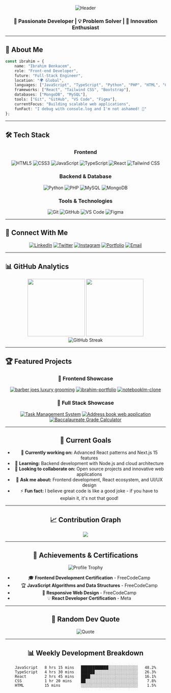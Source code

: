 <div align="center">

![Header](https://capsule-render.vercel.app/api?type=waving&color=gradient&customColorList=6,11,20&height=300&section=header&text=Ibrahim%20Benkacem&fontSize=50&fontColor=fff&animation=twinkling&fontAlignY=35&desc=Front-end%20Developer%20|%20Future%20Full-Stack%20Engineer&descAlignY=55&descSize=18)

</div>

<div align="center">

### 🚀 Passionate Developer | 💡 Problem Solver | 🎯 Innovation Enthusiast

</div>

---

## 🌟 About Me

```typescript
const ibrahim = {
    name: "Ibrahim Benkacem",
    role: "Front-end Developer",
    future: "Full-Stack Engineer",
    location: "🌍 Global",
    languages: ["JavaScript", "TypeScript", "Python", "PHP", "HTML", "CSS"],
    frameworks: ["React", "Tailwind CSS", "Bootstrap"],
    databases: ["MongoDB", "MySQL"],
    tools: ["Git", "GitHub", "VS Code", "Figma"],
    currentFocus: "Building scalable web applications",
    funFact: "I debug with console.log and I'm not ashamed! 🐛"
};
```

---

## 🛠️ Tech Stack

<div align="center">

### Frontend
![HTML5](https://img.shields.io/badge/HTML5-E34F26?style=for-the-badge&logo=html5&logoColor=white)
![CSS3](https://img.shields.io/badge/CSS3-1572B6?style=for-the-badge&logo=css3&logoColor=white)
![JavaScript](https://img.shields.io/badge/JavaScript-F7DF1E?style=for-the-badge&logo=javascript&logoColor=black)
![TypeScript](https://img.shields.io/badge/TypeScript-007ACC?style=for-the-badge&logo=typescript&logoColor=white)
![React](https://img.shields.io/badge/React-20232A?style=for-the-badge&logo=react&logoColor=61DAFB)
![Tailwind CSS](https://img.shields.io/badge/Tailwind_CSS-38B2AC?style=for-the-badge&logo=tailwind-css&logoColor=white)

### Backend & Database
![Python](https://img.shields.io/badge/Python-3776AB?style=for-the-badge&logo=python&logoColor=white)
![PHP](https://img.shields.io/badge/PHP-777BB4?style=for-the-badge&logo=php&logoColor=white)
![MySQL](https://img.shields.io/badge/MySQL-4479A1?style=for-the-badge&logo=mysql&logoColor=white)
![MongoDB](https://img.shields.io/badge/MongoDB-4EA94B?style=for-the-badge&logo=mongodb&logoColor=white)

### Tools & Technologies
![Git](https://img.shields.io/badge/Git-F05032?style=for-the-badge&logo=git&logoColor=white)
![GitHub](https://img.shields.io/badge/GitHub-181717?style=for-the-badge&logo=github&logoColor=white)
![VS Code](https://img.shields.io/badge/VS_Code-007ACC?style=for-the-badge&logo=visual-studio-code&logoColor=white)
![Figma](https://img.shields.io/badge/Figma-F24E1E?style=for-the-badge&logo=figma&logoColor=white)

</div>

---

## 🤝 Connect With Me

<div align="center">

[![LinkedIn](https://img.shields.io/badge/LinkedIn-0077B5?style=for-the-badge&logo=linkedin&logoColor=white)](https://www.linkedin.com/in/ibrahim-benkacem)
[![Twitter](https://img.shields.io/badge/Twitter-000000?style=for-the-badge&logo=x&logoColor=white)](https://x.com/Benkacem_)
[![Instagram](https://img.shields.io/badge/Instagram-E4405F?style=for-the-badge&logo=instagram&logoColor=white)](https://www.instagram.com/dev_with_ibrahim)
[![Portfolio](https://img.shields.io/badge/Portfolio-FF5722?style=for-the-badge&logo=google-chrome&logoColor=white)](https://ibrahimbenkacem.dev)
[![Email](https://img.shields.io/badge/Email-D14836?style=for-the-badge&logo=gmail&logoColor=white)](mailto:ibrahim.benkacem.dev@gmail.com)

</div>

---

## 📊 GitHub Analytics

<div align="center">
    <img height="180em" src="https://github-readme-stats.vercel.app/api?username=BenkacemIbrahim&show_icons=true&theme=tokyonight&include_all_commits=true&count_private=true" />
    <img height="180em" src="https://github-readme-stats.vercel.app/api/top-langs/?username=BenkacemIbrahim&layout=compact&langs_count=8&theme=tokyonight" />
</div>

<div align="center">
    <img src="https://github-readme-streak-stats.herokuapp.com/?user=BenkacemIbrahim&theme=tokyonight" alt="GitHub Streak" />
</div>

---

## 🏆 Featured Projects

<div align="center">

### 🎨 Frontend Showcase
[![barber joes luxury grooming](https://github-readme-stats.vercel.app/api/pin/?username=BenkacemIbrahim&repo=barber-joes-luxury-grooming&theme=tokyonight)](https://github.com/BenkacemIbrahim/barber-joes-luxury-grooming)
[![ibrahim-portfolio
](https://github-readme-stats.vercel.app/api/pin/?username=BenkacemIbrahim&repo=ibrahim-portfolio&theme=tokyonight)](https://github.com/BenkacemIbrahim/ibrahim-portfolio)
[![notebooklm-clone
](https://github-readme-stats.vercel.app/api/pin/?username=BenkacemIbrahim&repo=notebooklm-clone&theme=tokyonight)](https://github.com/BenkacemIbrahim/notebooklm-clone)

### 🚀 Full Stack Showcase
[![Task Management
System](https://github-readme-stats.vercel.app/api/pin/?username=BenkacemIbrahim&repo=task-master&theme=tokyonight)](https://github.com/BenkacemIbrahim/task-master)
[![Address book web application](https://github-readme-stats.vercel.app/api/pin/?username=BenkacemIbrahim&repo=Address-book&theme=tokyonight)](https://github.com/BenkacemIbrahim/Address-book)
[![Baccalaureate Grade Calculator](https://github-readme-stats.vercel.app/api/pin/?username=BenkacemIbrahim&repo=bac-grade-calculator&theme=tokyonight)](https://github.com/BenkacemIbrahim/bac-grade-calculator)


---

## 🎯 Current Goals

- 🔭 **Currently working on:** Advanced React patterns and Next.js 15 features
- 🌱 **Learning:** Backend development with Node.js and cloud architecture
- 👯 **Looking to collaborate on:** Open source projects and innovative web applications
- 💬 **Ask me about:** Frontend development, React ecosystem, and UI/UX design
- ⚡ **Fun fact:** I believe great code is like a good joke - if you have to explain it, it's not that good!

---

## 📈 Contribution Graph

<div align="center">
    <img src="https://github-readme-activity-graph.vercel.app/graph?username=BenkacemIbrahim&theme=tokyo-night&hide_border=true&area=true" />
</div>

---

## 🏅 Achievements & Certifications

<div align="center">

![Profile Trophy](https://github-profile-trophy.vercel.app/?username=BenkacemIbrahim&theme=tokyonight&no-frame=true&row=1&column=6)

</div>

- 🎓 **Frontend Development Certification** - FreeCodeCamp
- 🏆 **JavaScript Algorithms and Data Structures** - FreeCodeCamp
- 🌟 **Responsive Web Design** - FreeCodeCamp
- 💡 **React Developer Certification** - Meta

---

## 💭 Random Dev Quote

<div align="center">

![Quote](https://quotes-github-readme.vercel.app/api?type=horizontal&theme=tokyonight)

</div>

---

## 📊 Weekly Development Breakdown

<!--START_SECTION:waka-->
```text
JavaScript   8 hrs 15 mins   ████████████░░░░░░░░░░░░░   48.2%
TypeScript   4 hrs 30 mins   ██████░░░░░░░░░░░░░░░░░░░   26.3%
React        2 hrs 45 mins   ████░░░░░░░░░░░░░░░░░░░░░   16.1%
CSS          1 hr 20 mins    ██░░░░░░░░░░░░░░░░░░░░░░░    7.8%
HTML         15 mins         ░░░░░░░░░░░░░░░░░░░░░░░░░    1.5%
